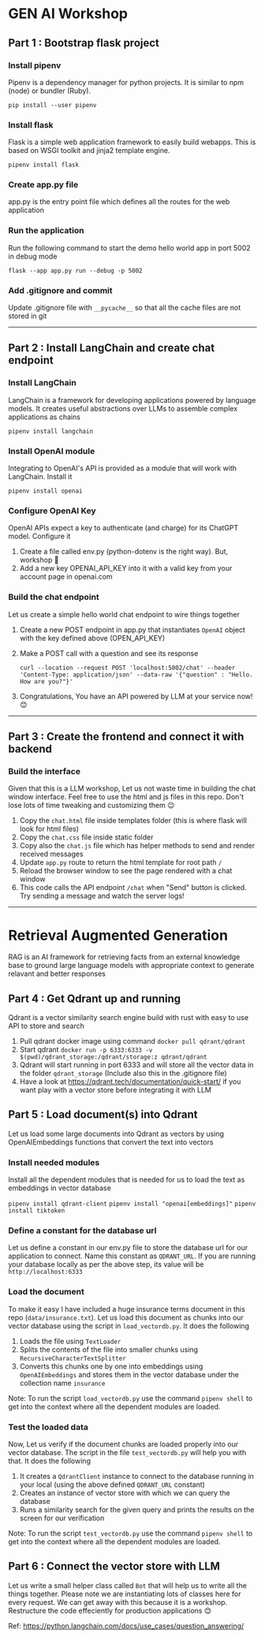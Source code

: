 # GEN AI Workshop

## Part 1 : Bootstrap flask project

### Install pipenv

Pipenv is a dependency manager for python projects. It is similar to npm (node) or bundler (Ruby).

`pip install --user pipenv`

### Install flask

Flask is a simple web application framework to easily build webapps. This is based on WSGI toolkit and jinja2 template engine.

`pipenv install flask`

### Create app.py file

app.py is the entry point file which defines all the routes for the web application

### Run the application

Run the following command to start the demo hello world app in port 5002 in debug mode

`flask --app app.py run --debug -p 5002`

### Add .gitignore and commit

Update .gitignore file with `__pycache__` so that all the cache files are not stored in git

---

## Part 2 : Install LangChain and create chat endpoint

### Install LangChain

LangChain is a framework for developing applications powered by language models. It creates useful abstractions over LLMs to assemble complex applications as chains

`pipenv install langchain`

### Install OpenAI module

Integrating to OpenAI's API is provided as a module that will work with LangChain. Install it

`pipenv install openai`

### Configure OpenAI Key

OpenAI APIs expect a key to authenticate (and charge) for its ChatGPT model. Configure it

1. Create a file called env.py (python-dotenv is the right way). But, workshop 🤷
2. Add a new key OPENAI_API_KEY into it with a valid key from your account page in openai.com

### Build the chat endpoint

Let us create a simple hello world chat endpoint to wire things together

1. Create a new POST endpoint in app.py that instantiates `OpenAI` object with the key defined above (OPEN_API_KEY)
2. Make a POST call with a question and see its response

   `curl --location --request POST 'localhost:5002/chat' --header 'Content-Type: application/json' --data-raw '{"question" : "Hello. How are you?"}'`

3. Congratulations, You have an API powered by LLM at your service now! 😊

---

## Part 3 : Create the frontend and connect it with backend

### Build the interface

Given that this is a LLM workshop, Let us not waste time in building the chat window interface. Feel free to use the html and js files in this repo. Don't lose lots of time tweaking and customizing them 😉

1. Copy the `chat.html` file inside templates folder (this is where flask will look for html files)
2. Copy the `chat.css` file inside static folder
3. Copy also the `chat.js` file which has helper methods to send and render received messages
4. Update `app.py` route to return the html template for root path `/`
5. Reload the browser window to see the page rendered with a chat window
6. This code calls the API endpoint `/chat` when "Send" button is clicked. Try sending a message and watch the server logs!

---

# Retrieval Augmented Generation

RAG is an AI framework for retrieving facts from an external knowledge base to ground large language models with appropriate context to generate relavant and better responses

## Part 4 : Get Qdrant up and running

Qdrant is a vector similarity search engine build with rust with easy to use API to store and search

1. Pull qdrant docker image using command `docker pull qdrant/qdrant`
2. Start qdrant `docker run -p 6333:6333 -v $(pwd)/qdrant_storage:/qdrant/storage:z qdrant/qdrant`
3. Qdrant will start running in port 6333 and will store all the vector data in the folder `qdrant_storage` (Include also this in the .gitignore file)
4. Have a look at https://qdrant.tech/documentation/quick-start/ if you want play with a vector store before integrating it with LLM

## Part 5 : Load document(s) into Qdrant

Let us load some large documents into Qdrant as vectors by using OpenAIEmbeddings functions that convert the text into vectors

### Install needed modules

Install all the dependent modules that is needed for us to load the text as embeddings in vector database

`pipenv install qdrant-client`
`pipenv install "openai[embeddings]"`
`pipenv install tiktoken`

### Define a constant for the database url

Let us define a constant in our env.py file to store the database url for our application to connect. Name this constant as `QDRANT_URL`. If you are running your database locally as per the above step, its value will be `http://localhost:6333`

### Load the document

To make it easy I have included a huge insurance terms document in this repo (`data/insurance.txt`). Let us load this document as chunks into our vector database using the script in `load_vectordb.py`. It does the following

1. Loads the file using `TextLoader`
2. Splits the contents of the file into smaller chunks using `RecursiveCharacterTextSplitter`
3. Converts this chunks one by one into embeddings using `OpenAIEmbeddings` and stores them in the vector database under the collection name `insurance`

Note: To run the script `load_vectordb.py` use the command `pipenv shell` to get into the context where all the dependent modules are loaded.

### Test the loaded data

Now, Let us verify if the document chunks are loaded properly into our vector database. The script in the file `test_vectordb.py` will help you with that. It does the following

1. It creates a `QdrantClient` instance to connect to the database running in your local (using the above defined `QDRANT_URL` constant)
2. Creates an instance of vector store with which we can query the database
3. Runs a similarity search for the given query and prints the results on the screen for our verification

Note: To run the script `test_vectordb.py` use the command `pipenv shell` to get into the context where all the dependent modules are loaded.

## Part 6 : Connect the vector store with LLM

Let us write a small helper class called `Bot` that will help us to write all the things together. Please note we are instantiating lots of classes here for every request. We can get away with this because it is a workshop. Restructure the code effeciently for production applications 😊

Ref: https://python.langchain.com/docs/use_cases/question_answering/
